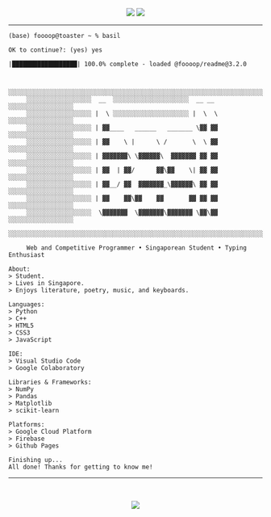 <p align="center">
  <a href="#"><img src="https://img.shields.io/badge/location-singapore-ff0000"></a>
  <a href="#"><img src="https://img.shields.io/badge/machine-Macbook Air 2020-blue"></a>
</p>

<hr>


```
(base) foooop@toaster ~ % basil

OK to continue?: (yes) yes

|██████████████████| 100.0% complete - loaded @foooop/readme@3.2.0

     
     ░░░░░░░░░░░░░░░░░░░░░░░░░░░░░░░░░░░░░░░░░░░░░░░░░░░░░░░░░░░░░░░░░░░░░░░░
     ░░░░░░░░░░░░░░░░░░  __  ░░░░░░░░░░░░░░░░░░░░░  __ __  ░░░░░░░░░░░░░░░░░░
     ░░░░░░░░░░░░░░░░░░ |  \ ░░░░░░░░░░░░░░░░░░░░░ |  \  \ ░░░░░░░░░░░░░░░░░░
     ░░░░░░░░░░░░░░░░░░ | ▓▓____   ______   _______ \▓▓ ▓▓ ░░░░░░░░░░░░░░░░░░
     ░░░░░░░░░░░░░░░░░░ | ▓▓    \ |      \ /       \  \ ▓▓ ░░░░░░░░░░░░░░░░░░
     ░░░░░░░░░░░░░░░░░░ | ▓▓▓▓▓▓▓\ \▓▓▓▓▓▓\  ▓▓▓▓▓▓▓ ▓▓ ▓▓ ░░░░░░░░░░░░░░░░░░
     ░░░░░░░░░░░░░░░░░░ | ▓▓  | ▓▓/      ▓▓\▓▓    \| ▓▓ ▓▓ ░░░░░░░░░░░░░░░░░░
     ░░░░░░░░░░░░░░░░░░ | ▓▓__/ ▓▓  ▓▓▓▓▓▓▓_\▓▓▓▓▓▓\ ▓▓ ▓▓ ░░░░░░░░░░░░░░░░░░
     ░░░░░░░░░░░░░░░░░░ | ▓▓    ▓▓\▓▓    ▓▓       ▓▓ ▓▓ ▓▓ ░░░░░░░░░░░░░░░░░░
     ░░░░░░░░░░░░░░░░░░  \▓▓▓▓▓▓▓  \▓▓▓▓▓▓▓\▓▓▓▓▓▓▓ \▓▓\▓▓ ░░░░░░░░░░░░░░░░░░
     ░░░░░░░░░░░░░░░░░░░░░░░░░░░░░░░░░░░░░░░░░░░░░░░░░░░░░░░░░░░░░░░░░░░░░░░░                                  

     Web and Competitive Programmer • Singaporean Student • Typing Enthusiast

About:
> Student.
> Lives in Singapore.
> Enjoys literature, poetry, music, and keyboards.

Languages:
> Python
> C++
> HTML5
> CSS3
> JavaScript

IDE:
> Visual Studio Code
> Google Colaboratory

Libraries & Frameworks:
> NumPy
> Pandas
> Matplotlib
> scikit-learn

Platforms:
> Google Cloud Platform
> Firebase
> Github Pages

Finishing up...
All done! Thanks for getting to know me!
```

<hr>
<br>


<p align="center">
  <img src="https://github.com/object-oriented-human/object-oriented-human/blob/main/github-metrics.svg">
</p>

